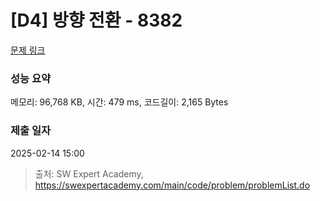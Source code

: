 # [D4] 방향 전환 - 8382 

[문제 링크](https://swexpertacademy.com/main/code/problem/problemDetail.do?contestProbId=AWyNQrCahHcDFAVP) 

### 성능 요약

메모리: 96,768 KB, 시간: 479 ms, 코드길이: 2,165 Bytes

### 제출 일자

2025-02-14 15:00



> 출처: SW Expert Academy, https://swexpertacademy.com/main/code/problem/problemList.do